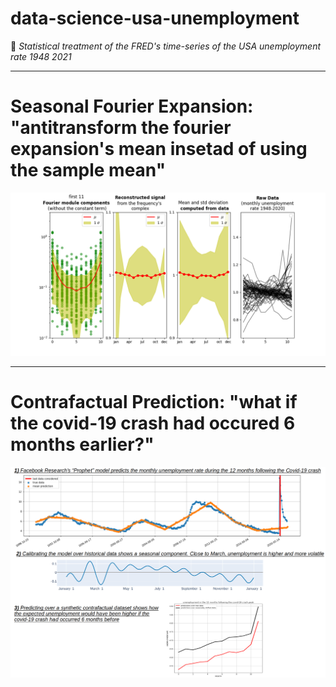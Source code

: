 # data-science-usa-unemployment

:cowboy_hat_face: <i>Statistical treatment of the FRED's time-series of the USA unemployment rate 1948 2021</i>

---

# Seasonal Fourier Expansion: "antitransform the fourier expansion's mean insetad of using the sample mean"

<img src="seasonal-fft-gaussian-fit/result.png">


---

# Contrafactual Prediction: "what if the covid-19 crash had occured 6 months earlier?"

<img src="contrafactual-covid19-seasonal-shift/results.png">
